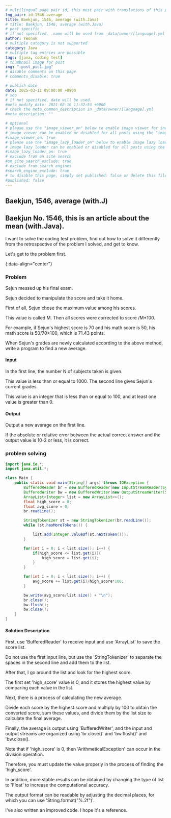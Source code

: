 ```yaml
---
# multilingual page pair id, this must pair with translations of this page. (This name must be unique)
lng_pair: id-1546-average
title: Baekjun, 1546, average (with.Java)
# title: Baekjun, 1546, average (with.Java)
# post specific
# if not specified, .name will be used from _data/owner/[language].yml
author: Yeonuk
# multiple category is not supported
category: Java
# multiple tag entries are possible
tags: [java, coding test]
# thumbnail image for post
img: ":post_pic1.jpg"
# disable comments on this page
# comments_disable: true

# publish date
date: 2025-03-11 09:00:00 +0900
# seo
# if not specified, date will be used.
#meta_modify_date: 2021-08-10 11:32:53 +0900
# check the meta_common_description in _data/owner/[language].yml
#meta_description: ""

# optional
# please use the "image_viewer_on" below to enable image viewer for individual pages or posts (_posts/ or [language]/_posts folders).
# image viewer can be enabled or disabled for all posts using the "image_viewer_posts: true" setting in _data/conf/main.yml.
#image_viewer_on: true
# please use the "image_lazy_loader_on" below to enable image lazy loader for individual pages or posts (_posts/ or [language]/_posts folders).
# image lazy loader can be enabled or disabled for all posts using the "image_lazy_loader_posts: true" setting in _data/conf/main.yml.
#image_lazy_loader_on: true
# exclude from on site search
#on_site_search_exclude: true
# exclude from search engines
#search_engine_exclude: true
# to disable this page, simply set published: false or delete this file
#published: false
---
```


<!-- outline-start -->

## Baekjun, 1546, average (with.J)

## Baekjun No. 1546, this is an article about the mean (with.Java).

I want to solve the coding test problem, find out how to solve it differently from the retrospective of the problem I solved, and get to know.

Let's get to the problem first.

{:data-align="center"}

<!-- outline-end -->

### Problem

Sejun messed up his final exam.

Sejun decided to manipulate the score and take it home.

First of all, Sejun chose the maximum value among his scores.

This value is called M. Then all scores were corrected to score /M\*100.

For example, if Sejun's highest score is 70 and his math score is 50, his math score is 50/70\*100, which is 71.43 points.

When Sejun's grades are newly calculated according to the above method, write a program to find a new average.

#### Input

In the first line, the number N of subjects taken is given.

This value is less than or equal to 1000. The second line gives Sejun's current grades.

This value is an integer that is less than or equal to 100, and at least one value is greater than 0.

#### Output

Output a new average on the first line.

If the absolute or relative error between the actual correct answer and the output value is 10-2 or less, it is correct.

### problem solving

```java
import java.io.*;
import java.util.*;

class Main {
    public static void main(String[] args) throws IOException {
        BufferedReader br = new BufferedReader(new InputStreamReader(System.in));
        BufferedWriter bw = new BufferedWriter(new OutputStreamWriter(System.out));
        ArrayList<Integer> list = new ArrayList<>();
        float high_score = 0;
        float avg_score = 0;
        br.readLine();

        StringTokenizer st = new StringTokenizer(br.readLine());
        while (st.hasMoreTokens()) {

            list.add(Integer.valueOf(st.nextToken()));
        }

        for(int i = 0; i < list.size(); i++) {
            if(high_score <= list.get(i)){
                high_score = list.get(i);
            }
        }

        for(int i = 0; i < list.size(); i++) {
            avg_score += list.get(i)/high_score*100;
        }

        bw.write(avg_score/list.size() + "\n");
        br.close();
        bw.flush();
        bw.close();
    }
}
```

#### Solution Description

First, use 'BufferedReader' to receive input and use 'ArrayList<Integer>' to save the score list.

Do not use the first input line, but use the 'StringTokenizer' to separate the spaces in the second line and add them to the list.

After that, I go around the list and look for the highest score.

The first set 'high_score' value is 0, and it stores the highest value by comparing each value in the list.

Next, there is a process of calculating the new average.

Divide each score by the highest score and multiply by 100 to obtain the converted score, sum these values, and divide them by the list size to calculate the final average.

Finally, the average is output using 'BufferedWriter', and the input and output streams are organized using 'br.close()' and 'bw.flush()' and 'bw.close().

Note that if 'high_score' is 0, then 'ArithmeticalException' can occur in the division operation.

Therefore, you must update the value properly in the process of finding the 'high_score'.

In addition, more stable results can be obtained by changing the type of list to 'Float' to increase the computational accuracy.

The output format can be readable by adjusting the decimal places, for which you can use 'String.format("%.2f")'.

I've also written an improved code. I hope it's a reference.
